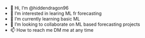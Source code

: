 - 👋 Hi, I’m @hiddendragon96
- 👀 I’m interested in learing ML fr forecasting
- 🌱 I’m currently learning basic ML
- 💞️ I’m looking to collaborate on ML based forecasting projects
- 📫 How to reach me DM me at any time

<!---
hiddendragon96/hiddendragon96 is a ✨ special ✨ repository because its `README.md` (this file) appears on your GitHub profile.
You can click the Preview link to take a look at your changes.
--->
